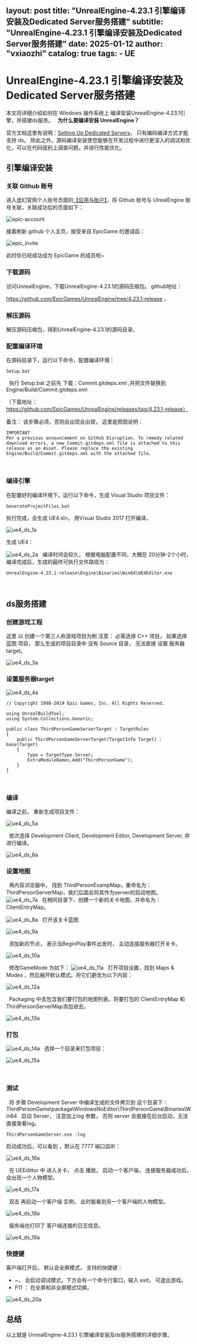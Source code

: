  
---
layout:     post
title:      "UnrealEngine-4.23.1 引擎编译安装及Dedicated Server服务搭建"
subtitle:   "UnrealEngine-4.23.1 引擎编译安装及Dedicated Server服务搭建"
date:       2025-01-12
author:     "vxiaozhi"
catalog: true
tags:
    - UE
---

# UnrealEngine-4.23.1 引擎编译安装及Dedicated Server服务搭建

本文将详细介绍如何在 Windows 操作系统上 编译安装UnrealEngine-4.23.1引擎，并搭建ds服务。
 
**为什么要编译安装 UnrealEngine？**

官方文档这里有说明：[Setting Up Dedicated Servers](https://docs.unrealengine.com/4.27/en-US/InteractiveExperiences/Networking/HowTo/DedicatedServers/)， 只有编码编译方式才能支持 ds。
除此之外，源码编译安装使您能够在开发过程中进行更深入的调试和优化，可以在代码级别上调查问题，并进行性能优化。
 
 
## 引擎编译安装

### 关联 Github 账号

进入虚幻官网个人账号页面的[【应用与账户】](https://www.epicgames.com/account/connections)，将 Github 账号与 UlrealEngine 账号关联，关联成功后的页面如下：

![epic-account](https://wmxiaozhi.github.io/picx-images-hosting/picx-imgs/2024/epic-account.jpg)

接着刷新 github 个人主页，接受来自 EpicGame 的邀请函：

![epic_invite](https://wmxiaozhi.github.io/picx-images-hosting/picx-imgs/2024/epic_invite.jpg)

此时你已经成功成为 EpicGame 的成员啦~

### 下载源码

访问UnrealEngine，下载UnrealEngine-4.23.1的源码压缩包。 github地址：  

https://github.com/EpicGames/UnrealEngine/tree/4.23.1-release ，
 
###  解压源码

解压源码压缩包，得到UnrealEngine-4.23.1的源码目录。

### 配置编译环境

在源码目录下，运行以下命令，配置编译环境：

```
Setup.bat
```
 
执行 Setup.bat 之前先 下载：Commit.gitdeps.xml ,并把文件替换到 Engine/Build/Commit.gitdeps.xml

 （下载地址：https://github.com/EpicGames/UnrealEngine/releases/tag/4.23.1-release）

备注： 该步骤必须，否则会出现会出错， 这里是原因说明：

```
IMPORTANT
Per a previous announcement on GitHub Disruption. To remedy related download errors, a new Commit.gitdeps.xml file is attached to this release as an Asset. Please replace the existing Engine/Build/Commit.gitdeps.xml with the attached file.
```

 
### 编译引擎

在配置好的编译环境下，运行以下命令，生成 Visual Studio 项目文件：

```
GenerateProjectFiles.bat 
```

执行完成，会生成 UE4.sln， 用Visual Studio 2017 打开编译。

![ue4_ds_1a](https://wmxiaozhi.github.io/picx-images-hosting/picx-imgs/2024/ue4_ds_1a.jpg)

生成 UE4：

![ue4_ds_2a](https://wmxiaozhi.github.io/picx-images-hosting/picx-imgs/2024/ue4_ds_2a.jpg)
 
编译时间会较久， 根据电脑配置不同，大概在 20分钟-2个小时， 编译完成后，生成的最终可执行文件路径为：
``` 
UnrealEngine-4.23.1-release\Engine\Binaries\Win64\UE4Editor.exe
```
 
## ds服务搭建

### 创建游戏工程

这里 以 创建一个第三人称游戏项目为例
注意： 必需选择 C++ 项目， 如果选择 蓝图 项目， 那么生成的项目目录中 没有 Source 目录， 无法直接 设置 服务器 target。

![ue4_ds_3a](https://wmxiaozhi.github.io/picx-images-hosting/picx-imgs/2024/ue4_ds_3a.jpg)

### 设置服务器target

![ue4_ds_4a](https://wmxiaozhi.github.io/picx-images-hosting/picx-imgs/2024/ue4_ds_4a.jpg)

```
// Copyright 1998-2019 Epic Games, Inc. All Rights Reserved.

using UnrealBuildTool;
using System.Collections.Generic;

public class ThirdPersonGameServerTarget : TargetRules
{
	public ThirdPersonGameServerTarget(TargetInfo Target) : base(Target)
	{
		Type = TargetType.Server;
		ExtraModuleNames.Add("ThirdPersonGame");
	}
}
```
 
 
### 编译

编译之前， 重新生成项目文件：

![ue4_ds_5a](https://wmxiaozhi.github.io/picx-images-hosting/picx-imgs/2024/ue4_ds_5a.jpg)
 

 
依次选择 Development Client, Development Editor, Development Server, 并进行编译。 

![ue4_ds_6a](https://wmxiaozhi.github.io/picx-images-hosting/picx-imgs/2024/ue4_ds_6a.jpg)

### 设置地图
 
再内容浏览器中， 找到 ThirdPersonExampMap，重命名为：ThirdPersonServerMap，我们后面会将其作为server的启动地图。
 
![ue4_ds_7a](https://wmxiaozhi.github.io/picx-images-hosting/picx-imgs/2024/ue4_ds_7a.jpg)
 
在相同目录下，创建一个新的关卡地图，并命名为： ClientEntryMap。

![ue4_ds_8a](https://wmxiaozhi.github.io/picx-images-hosting/picx-imgs/2024/ue4_ds_8a.jpg)
 
打开该关卡蓝图

![ue4_ds_9a](https://wmxiaozhi.github.io/picx-images-hosting/picx-imgs/2024/ue4_ds_9a.jpg)

 
添加新的节点， 表示当BeginPlay事件出发时， 主动连接服务器打开关卡。

![ue4_ds_10a](https://wmxiaozhi.github.io/picx-images-hosting/picx-imgs/2024/ue4_ds_10a.jpg)

 
修改GameMode 为如下：
![ue4_ds_11a](https://wmxiaozhi.github.io/picx-images-hosting/picx-imgs/2024/ue4_ds_11a.jpg)
 
打开项目设置，找到 Maps & Modes ，然后展开默认模式。将它们更改为以下内容：

![ue4_ds_12a](https://wmxiaozhi.github.io/picx-images-hosting/picx-imgs/2024/ue4_ds_12a.jpg)

 
Packaging 中去包含我们要打包的地图列表。将要打包的 ClientEntryMap 和 ThirdPersonServerMap添加进去。

![ue4_ds_13a](https://wmxiaozhi.github.io/picx-images-hosting/picx-imgs/2024/ue4_ds_13a.jpg)

### 打包

![ue4_ds_14a](https://wmxiaozhi.github.io/picx-images-hosting/picx-imgs/2024/ue4_ds_14a.jpg)
 
选择一个目录来打包项目：

![ue4_ds_15a](https://wmxiaozhi.github.io/picx-images-hosting/picx-imgs/2024/ue4_ds_15a.jpg)

 
### 测试
 
将 步骤 Development Server 中编译生成的文件拷贝到 这个目录下：ThirdPersonGame\package\WindowsNoEditor\ThirdPersonGame\Binaries\Win64
 
启动 Server， 注意加上log 参数， 否则 server 会直接在后台启动，无法直接查看log。

```
ThirdPersonGameServer.exe -log
```

启动成功后，可以看到 ，默认在 7777 端口监听：

![ue4_ds_16a](https://wmxiaozhi.github.io/picx-images-hosting/picx-imgs/2024/ue4_ds_16a.jpg)

 
在 UEEdittor 中 进入关卡， 点击 播放， 启动一个客户端， 连接服务器成功后，会出现一个人物模型。 

![ue4_ds_17a](https://wmxiaozhi.github.io/picx-images-hosting/picx-imgs/2024/ue4_ds_17a.jpg)

 
双击 再启动一个客户端 实例， 此时能看到另一个客户端的人物模型。

![ue4_ds_18a](https://wmxiaozhi.github.io/picx-images-hosting/picx-imgs/2024/ue4_ds_18a.jpg)

 
服务端也打印了 客户端连接的日志信息。 

![ue4_ds_19a](https://wmxiaozhi.github.io/picx-images-hosting/picx-imgs/2024/ue4_ds_19a.jpg)
 
### 快捷键

客户端打开后， 默认会全屏模式， 支持的快捷键：

- ~， 会启动调试模式，下方会有一个命令行窗口，输入 exit。 可退出游戏。
- F11 ： 在全屏和非全屏模式切换。

![ue4_ds_20a](https://wmxiaozhi.github.io/picx-images-hosting/picx-imgs/2024/ue4_ds_20a.jpg)
 
## 总结
以上就是 UnrealEngine-4.23.1 引擎编译安装及ds服务搭建的详细步骤。
 
